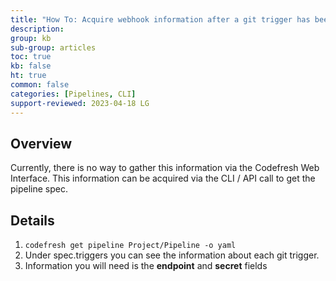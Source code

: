 ```yaml
---
title: "How To: Acquire webhook information after a git trigger has been created"
description: 
group: kb
sub-group: articles
toc: true
kb: false
ht: true
common: false
categories: [Pipelines, CLI]
support-reviewed: 2023-04-18 LG
---
```


## Overview

Currently, there is no way to gather this information via the Codefresh Web Interface. This information can be acquired via the CLI / API call to get the pipeline spec.

## Details

1. `codefresh get pipeline Project/Pipeline -o yaml`
2. Under spec.triggers you can see the information about each git trigger.
3. Information you will need is the **endpoint** and **secret** fields
